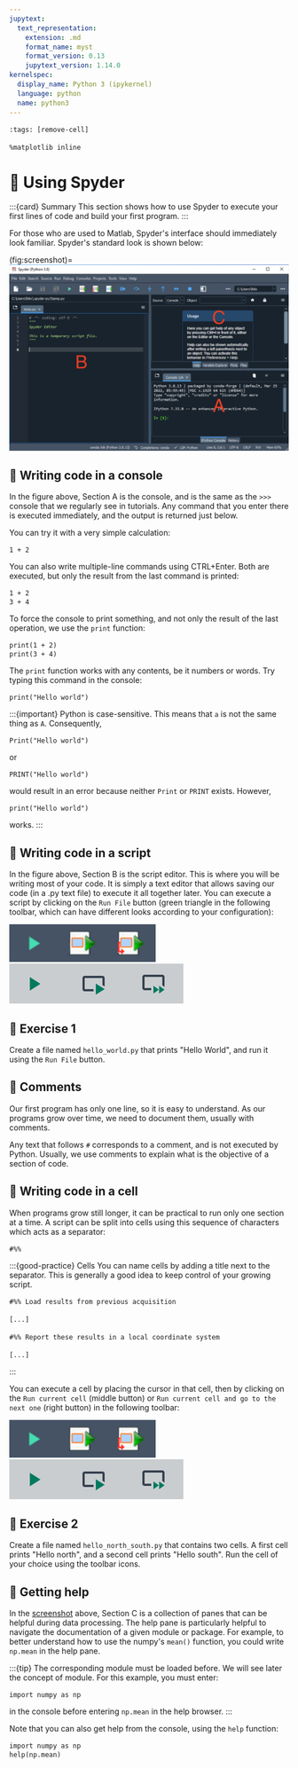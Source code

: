 ```yaml
---
jupytext:
  text_representation:
    extension: .md
    format_name: myst
    format_version: 0.13
    jupytext_version: 1.14.0
kernelspec:
  display_name: Python 3 (ipykernel)
  language: python
  name: python3
---
```


```{code-cell} ipython3
:tags: [remove-cell]

%matplotlib inline
```

# 📖 Using Spyder

:::{card} Summary
This section shows how to use Spyder to execute your first lines of code and build your first program.
:::

For those who are used to Matlab, Spyder's interface should immediately look familiar. Spyder's standard look is shown below:

(fig:screenshot)=
![](_static/images/spyder_screenshot.png)


## 📄 Writing code in a console

In the figure above, Section A is the console, and is the same as the `>>>` console that we regularly see in tutorials. Any command that you enter there is executed immediately, and the output is returned just below.

You can try it with a very simple calculation:

```{code-cell} ipython3
1 + 2
```

You can also write multiple-line commands using CTRL+Enter. Both are executed, but only the result from the last command is printed:

```{code-cell} ipython3
1 + 2
3 + 4
```

To force the console to print something, and not only the result of the last operation, we use the `print` function:

```{code-cell} ipython3
print(1 + 2)
print(3 + 4)
```

The `print` function works with any contents, be it numbers or words. Try typing this command in the console:

```{code-cell} ipython3
print("Hello world")
```


:::{important}
Python is case-sensitive. This means that `a` is not the same thing as `A`. Consequently,

```
Print("Hello world")
```

or

```
PRINT("Hello world")
```

would result in an error because neither `Print` or `PRINT` exists. However,

```
print("Hello world")
```

works.
:::

## 📄 Writing code in a script

In the figure above, Section B is the script editor. This is where you will be writing most of your code. It is simply a text editor that allows saving our code (in a .py text file) to execute it all together later. You can execute a script by clicking on the `Run File` button (green triangle in the following toolbar, which can have different looks according to your configuration):

![](_static/images/spyder_run_toolbar.png)
![](_static/images/spyder_run_toolbar_mac.png)

## 💪 Exercise 1
Create a file named `hello_world.py` that prints "Hello World", and run it using the `Run File` button.


## 📄 Comments

Our first program has only one line, so it is easy to understand. As our programs grow over time, we need to document them, usually with comments.

Any text that follows `#` corresponds to a comment, and is not executed by Python. Usually, we use comments to explain what is the objective of a section of code.

## 📄 Writing code in a cell

When programs grow still longer, it can be practical to run only one section at a time. A script can be split into cells using this sequence of characters which acts as a separator:

```
#%%
```

:::{good-practice} Cells
You can name cells by adding a title next to the separator. This is generally a good idea to keep control of your growing script.
```
#%% Load results from previous acquisition

[...]

#%% Report these results in a local coordinate system

[...]

```
:::

You can execute a cell by placing the cursor in that cell, then by clicking on the `Run current cell` (middle button) or `Run current cell and go to the next one` (right button) in the following toolbar:

![](_static/images/spyder_run_toolbar.png)
![](_static/images/spyder_run_toolbar_mac.png)

## 💪 Exercise 2

Create a file named `hello_north_south.py` that contains two cells. A first cell prints "Hello north", and a second cell prints "Hello south". Run the cell of your choice using the toolbar icons.

## 📄 Getting help

In the [screenshot](fig:screenshot) above, Section C is a collection of panes that can be helpful during data processing. The help pane is particularly helpful to navigate the documentation of a given module or package. For example, to better understand how to use the numpy's `mean()` function, you could write `np.mean` in the help pane.

:::{tip}
The corresponding module must be loaded before. We will see later the concept of module. For this example, you must enter:
```
import numpy as np
```
in the console before entering `np.mean` in the help browser.
:::

Note that you can also get help from the console, using the `help` function:

```{code-cell} ipython3
import numpy as np
help(np.mean)
```
